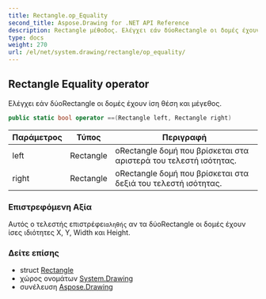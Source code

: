 ```yaml
---
title: Rectangle.op_Equality
second_title: Aspose.Drawing for .NET API Reference
description: Rectangle μέθοδος. Ελέγχει εάν δύοRectangle οι δομές έχουν ίση θέση και μέγεθος.
type: docs
weight: 270
url: /el/net/system.drawing/rectangle/op_equality/
---
```

## Rectangle Equality operator

Ελέγχει εάν δύοRectangle οι δομές έχουν ίση θέση και μέγεθος.

```csharp
public static bool operator ==(Rectangle left, Rectangle right)
```

| Παράμετρος | Τύπος | Περιγραφή |
| --- | --- | --- |
| left | Rectangle | οRectangle δομή που βρίσκεται στα αριστερά του τελεστή ισότητας. |
| right | Rectangle | οRectangle δομή που βρίσκεται στα δεξιά του τελεστή ισότητας. |

### Επιστρεφόμενη Αξία

Αυτός ο τελεστής επιστρέφει`αληθής` αν τα δύοRectangle οι δομές έχουν ίσες ιδιότητες X, Y, Width και Height.

### Δείτε επίσης

* struct [Rectangle](../)
* χώρος ονομάτων [System.Drawing](../../rectangle/)
* συνέλευση [Aspose.Drawing](../../../)


